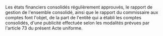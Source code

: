 Les états financiers consolidés régulièrement approuvés, le rapport de gestion de l'ensemble consolidé, ainsi que
le rapport du commissaire aux comptes font l'objet, de la part de l'entité qui a établi les comptes consolidés, d'une
publicité effectuée selon les modalités prévues par l'article 73 du présent Acte uniforme.